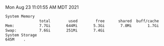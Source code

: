 Mon Aug 23 11:01:55 AM MDT 2021
```bash
System Memory
               total        used        free      shared  buff/cache   available
Mem:           7.7Gi       644Mi       5.3Gi       7.0Mi       1.7Gi       6.7Gi
Swap:          7.6Gi       251Mi       7.4Gi
System Storage
645M	.
```
